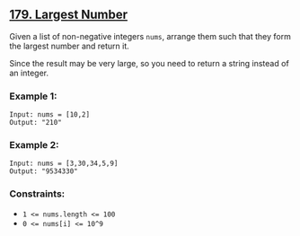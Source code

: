 ## [179. Largest Number](https://leetcode.com/problems/largest-number/)

Given a list of non-negative integers `nums`, arrange them such that they form the largest number and return it.

Since the result may be very large, so you need to return a string instead of an integer.

### Example 1:

```
Input: nums = [10,2]
Output: "210"
```

### Example 2:

```
Input: nums = [3,30,34,5,9]
Output: "9534330"
```

### Constraints:

- `1 <= nums.length <= 100`
- `0 <= nums[i] <= 10^9`
